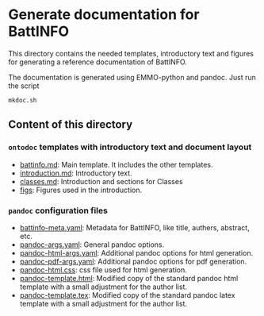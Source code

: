 Generate documentation for BattINFO
===================================
This directory contains the needed templates, introductory text and
figures for generating a reference documentation of BattINFO.

The documentation is generated using EMMO-python and pandoc. Just run the
script

    mkdoc.sh


Content of this directory
-------------------------
### `ontodoc` templates with introductory text and document layout
  * [battinfo.md](battinfo.md): Main template. It includes the other
    templates.
  * [introduction.md](introduction.md): Introductory text.
  * [classes.md](classes.md): Introduction and sections for Classes
  * [figs](figs): Figures used in the introduction.

### `pandoc` configuration files
  * [battinfo-meta.yaml](battinfo-meta.yaml): Metadata for BattINFO, like
    title, authers, abstract, etc.
  * [pandoc-args.yaml](pandoc-args.yaml): General pandoc options.
  * [pandoc-html-args.yaml](pandoc-html-args.yaml): Additional pandoc options
    for html generation.
  * [pandoc-pdf-args.yaml](pandoc-pdf-args.yaml): Additional pandoc options
    for pdf generation.
  * [pandoc-html.css](pandoc-html.css): css file used for html generation.
  * [pandoc-template.html](pandoc-template.html): Modified copy of the
    standard pandoc html template with a small adjustment for the author list.
  * [pandoc-template.tex](pandoc-template.tex): Modified copy of the
    standard pandoc latex template with a small adjustment for the author list.
